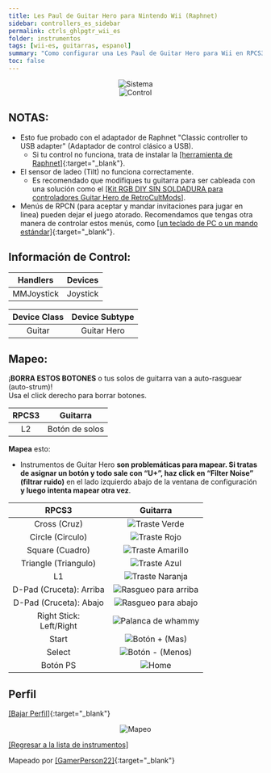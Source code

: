 ```yaml
---
title: Les Paul de Guitar Hero para Nintendo Wii (Raphnet)
sidebar: controllers_es_sidebar
permalink: ctrls_ghlpgtr_wii_es
folder: instrumentos
tags: [wii-es, guitarras, espanol]
summary: "Como configurar una Les Paul de Guitar Hero para Wii en RPCS3."
toc: false
---
```


<div align="center"> <img src="https://carlmylo.github.io/rb3-pc/images/instruments/plat/wii.png" alt="Sistema" title="Sistema"></div>

<div align="center"> <img src="https://carlmylo.github.io/rb3-pc/images/instruments/cont/wiilpcontroller.png" alt="Control" title="Control"></div>

## NOTAS:

* Esto fue probado con el adaptador de Raphnet "Classic controller to USB adapter" (Adaptador de control clásico a USB).
	* Si tu control no funciona, trata de instalar la [[herramienta de Raphnet]](https://www.raphnet-tech.com/products/adapter_manager/index.php){:target="_blank"}.
* El sensor de ladeo (Tilt) no funciona correctamente.
    * Es recomendado que modifiques tu guitarra para ser cableada con una solución como el [[Kit RGB DIY SIN SOLDADURA para controladores Guitar Hero de RetroCultMods]](https://www.etsy.com/mx/listing/1505287559/kit-rgb-diy-sin-soldadura-para).
* Menús de RPCN (para aceptar y mandar invitaciones para jugar en linea) pueden dejar el juego atorado. Recomendamos que tengas otra manera de controlar estos menús, como [[un teclado de PC o un mando estándar]](https://carlmylo.github.io/rb3-pc/ctrls_pads_es){:target="_blank"}.

## Información de Control:

| Handlers | Devices |
|:------------------:|:---------------------:|
| MMJoystick | Joystick |

| Device Class | Device Subtype |
|:------------------:|:---------------------:|
| Guitar | Guitar Hero |

## Mapeo:

¡**BORRA ESTOS BOTONES** o tus solos de guitarra van a auto-rasguear (auto-strum)!  
Usa el click derecho para borrar botones.

| **RPCS3** | **Guitarra** |
|:--------:|:-----------:|
| L2 | Botón de solos |

**Mapea** esto:

* Instrumentos de Guitar Hero **son problemáticas para mapear. Si tratas de asignar un botón y todo sale con “U+”, haz click en “Filter Noise” (filtrar ruido)** en el lado izquierdo abajo de la ventana de configuración **y luego intenta mapear otra vez**.

| **RPCS3**          | **Guitarra** |
|:------------------:|:---------------------:|
| Cross (Cruz) | ![Traste Verde](https://carlmylo.github.io/rb3-pc/images/btns/gtrs/gf.png "Traste Verde") |
| Circle (Circulo) | ![Traste Rojo](https://carlmylo.github.io/rb3-pc/images/btns/gtrs/rf.png "Traste Rojo") |
| Square (Cuadro) | ![Traste Amarillo](https://carlmylo.github.io/rb3-pc/images/btns/gtrs/yf.png "Traste Amarillo") |
| Triangle (Triangulo) | ![Traste Azul](https://carlmylo.github.io/rb3-pc/images/btns/gtrs/bf.png "Traste Azul") |
| L1 | ![Traste Naranja](https://carlmylo.github.io/rb3-pc/images/btns/gtrs/of.png "Traste Naranja") |
| D-Pad (Cruceta): Arriba | ![Rasgueo para arriba](https://carlmylo.github.io/rb3-pc/images/btns/gtrs/sbu.png "Rasgueo para arriba") |
| D-Pad (Cruceta): Abajo | ![Rasgueo para abajo](https://carlmylo.github.io/rb3-pc/images/btns/gtrs/sbd.png "Rasgueo para abajo") |
| Right Stick: <br/> Left/Right | ![Palanca de whammy](https://carlmylo.github.io/rb3-pc/images/btns/gtrs/wb.png "Palanca de whammy") |
| Start | ![Botón + (Mas)](https://carlmylo.github.io/rb3-pc/images/btns/ctrls/wii/plu.png "Botón + (Mas)") |
| Select | ![Botón - (Menos)](https://carlmylo.github.io/rb3-pc/images/btns/ctrls/wii/min.png "Botón - (Menos)") |
| Botón PS | ![Home](https://carlmylo.github.io/rb3-pc/images/btns/gtrs/home.png "Home") |

## Perfil

[[Bajar Perfil]](https://github.com/hmxmilohax/rb3-pc/raw/refs/heads/main/downloads/instrument-repo/Wii%20Guitar%20Hero%20Les%20Paul%20Guitar.7z){:target="_blank"}

<div align="center"> <img src="https://carlmylo.github.io/rb3-pc/images/instruments/maps/gtrwiilpmapping.png" alt="Mapeo" title="Mapeo"></div>

[[Regresar a la lista de instrumentos]](https://carlmylo.github.io/rb3-pc/ctrls_es#lista-de-instrumentos)

Mapeado por [[GamerPerson22]](https://www.youtube.com/channel/UCC5SlXPlnlGwBG7w6mvfx8g){:target="_blank"}